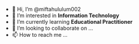 - 👋 Hi, I’m @miftahululum002
- 👀 I’m interested in <b>Information Technology</b>
- 🌱 I’m currently learning <b>Educational Practitioner</b>
- 💞️ I’m looking to collaborate on ...
- 📫 How to reach me ...

<!---
miftahululum002/miftahululum002 is a ✨ special ✨ repository because its `README.md` (this file) appears on your GitHub profile.
You can click the Preview link to take a look at your changes.
--->
